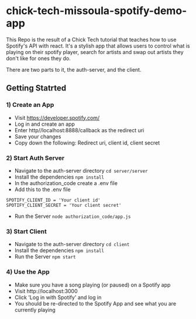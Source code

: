 # chick-tech-missoula-spotify-demo-app
This Repo is the result of a Chick Tech tutorial that teaches how to use Spotify's API with react.
It's a stylish app that allows users to control what is playing on their spotify player, search for
artists and swap out artists they don't like for ones they do.

There are two parts to it, the auth-server, and the client. 

## Getting Statrted

### 1) Create an App
- Visit https://developer.spotify.com/ 
- Log in and create an app
- Enter http//localhost:8888/callback as the redirect uri
- Save your changes
- Copy down the following: Redirect uri, client id, client secret


### 2)  Start Auth Server
- Navigate to the auth-server directory `cd server/server`
- Install the dependencies `npm install`
- In the authorization_code create a .env file
- Add this to the .env file
```
SPOTIFY_CLIENT_ID = 'Your client id'
SPOTIFY_CLIENT_SECRET = 'Your client secret'
```
- Run the Server `node authorization_code/app.js`

### 3)  Start Client
- Navigate to the auth-server directory `cd client`
- Install the dependencies `npm install`
- Run the Server `npm start`

### 4)  Use the App
- Make sure you have a song playing (or paused) on a Spotify app
- Visit http://localhost:3000
- Click 'Log in with Spotify' and log in
- You should be re-directed to the Spotify App and see what you are currently playing
